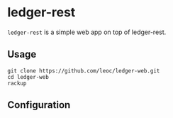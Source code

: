 # ledger-rest

`ledger-rest` is a simple web app on top of ledger-rest.

## Usage

    git clone https://github.com/leoc/ledger-web.git
    cd ledger-web
    rackup

## Configuration


